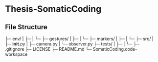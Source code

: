 # Thesis-SomaticCoding

## File Structure
├─ env/
|   ├─
|   └─
├─ gestures/
|   ├─
|   └─
├─ markers/
|   ├─
|   └─
├─ src/
|   ├─ __init__.py
|   ├─ camera.py
|   └─ observer.py
├─ tests/
|   ├─
|   └─
├─ .gitignore
├─ LICENSE
├─ README.md
└─ SomaticCoding.code-workspace